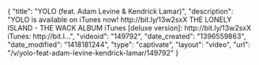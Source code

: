 {
    "title": "YOLO (feat. Adam Levine & Kendrick Lamar)",
    "description": "YOLO is available on iTunes now! http:\/\/bit.ly\/13w2sxX THE LONELY ISLAND - THE WACK ALBUM iTunes [deluxe version]: http:\/\/bit.ly\/13w2sxX iTunes: http:\/\/bit.l...",
    "videoid": "149792",
    "date_created": "1396559863",
    "date_modified": "1418181244",
    "type": "captivate",
    "layout": "video",
    "url": "\/v\/yolo-feat-adam-levine-kendrick-lamar\/149792"
}